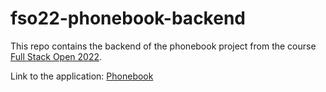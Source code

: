 # fso22-phonebook-backend

This repo contains the backend of the phonebook project from the course [Full Stack Open 2022](https://fullstackopen.com/).

Link to the application: [Phonebook](https://phonebook-practice-backend.onrender.com/)
